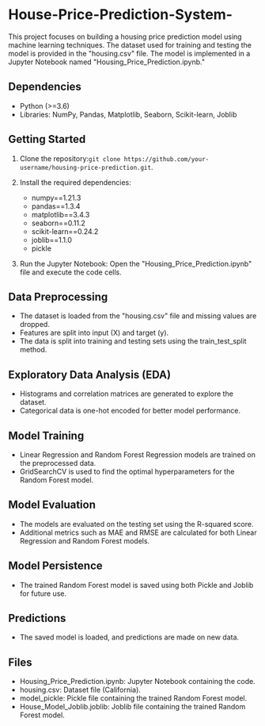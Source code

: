 # House-Price-Prediction-System-

This project focuses on building a housing price prediction model using machine learning techniques. The dataset used for training and testing the model is provided in the "housing.csv" file. The model is implemented in a Jupyter Notebook named "Housing_Price_Prediction.ipynb."

## Dependencies

- Python (>=3.6)
- Libraries: NumPy, Pandas, Matplotlib, Seaborn, Scikit-learn, Joblib

## Getting Started

1. Clone the repository:`git clone https://github.com/your-username/housing-price-prediction.git`.
2. Install the required dependencies:
   - numpy==1.21.3
   - pandas==1.3.4
   - matplotlib==3.4.3
   - seaborn==0.11.2
   - scikit-learn==0.24.2
   - joblib==1.1.0
   - pickle

3. Run the Jupyter Notebook: Open the "Housing_Price_Prediction.ipynb" file and execute the code cells.

## Data Preprocessing
- The dataset is loaded from the "housing.csv" file and missing values are dropped.
- Features are split into input (X) and target (y).
- The data is split into training and testing sets using the train_test_split method.

## Exploratory Data Analysis (EDA)
- Histograms and correlation matrices are generated to explore the dataset.
- Categorical data is one-hot encoded for better model performance.

## Model Training
- Linear Regression and Random Forest Regression models are trained on the preprocessed data.
- GridSearchCV is used to find the optimal hyperparameters for the Random Forest model.

## Model Evaluation
- The models are evaluated on the testing set using the R-squared score.
- Additional metrics such as MAE and RMSE are calculated for both Linear Regression and Random Forest models.

## Model Persistence
- The trained Random Forest model is saved using both Pickle and Joblib for future use.

## Predictions
- The saved model is loaded, and predictions are made on new data.

## Files
- Housing_Price_Prediction.ipynb: Jupyter Notebook containing the code.
- housing.csv: Dataset file (California).
- model_pickle: Pickle file containing the trained Random Forest model.
- House_Model_Joblib.joblib: Joblib file containing the trained Random Forest model.











